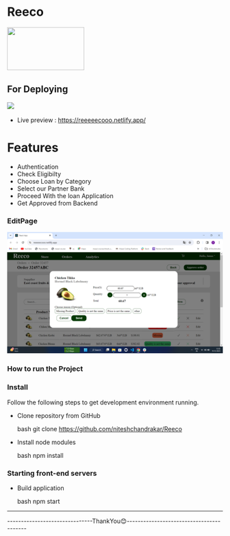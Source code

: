 
# Reeco
<img src="Screenshot (473).png" height="100" width="180">


## For Deploying
![](https://img.shields.io/badge/Netlify-00C7B7?style=for-the-badge&logo=netlify&logoColor=white)



- Live preview : https://reeeeecooo.netlify.app/


# Features
- Authentication
- Check Eligibilty
- Choose Loan by Category
- Select our Partner Bank
- Proceed With the loan Application
- Get Approved from Backend 


### EditPage
<img src="./src/Components/Screenshot%20(474).png" />


### How to run the Project
### Install

Follow the following steps to get development environment running.

* Clone repository from GitHub

  bash
  git clone https://github.com/niteshchandrakar/Reeco
  

  

* Install node modules

   bash
   npm install
   


### Starting front-end servers

* Build application

  bash
  npm start
  
---

-------------------------------ThankYou😊-----------------------------------------
